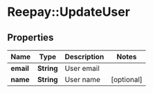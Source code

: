 # Reepay::UpdateUser

## Properties
Name | Type | Description | Notes
------------ | ------------- | ------------- | -------------
**email** | **String** | User email | 
**name** | **String** | User name | [optional] 


